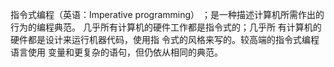 指令式编程（英语：Imperative programming）
；是一种描述计算机所需作出的行为的编程典范。
几乎所有计算机的硬件工作都是指令式的；几乎所
有计算机的硬件都是设计来运行机器代码，使用指
令式的风格来写的。较高端的指令式编程语言使用
变量和更复杂的语句，但仍依从相同的典范。

